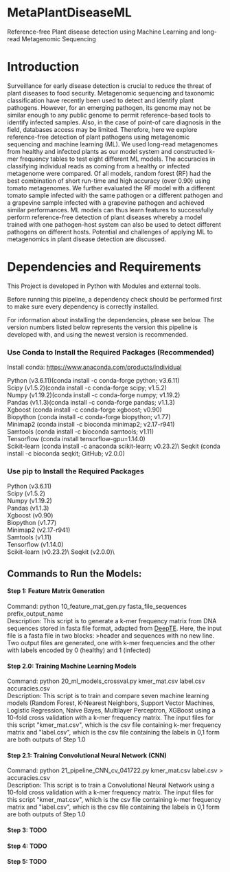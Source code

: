 # MetaPlantDiseaseML

Reference-free Plant disease detection using Machine Learning and long-read Metagenomic Sequencing

# Introduction

Surveillance for early disease detection is crucial to reduce the threat of plant diseases to food security. Metagenomic sequencing and taxonomic classification have recently been used to detect and identify plant pathogens. However, for an emerging pathogen, its genome may not be similar enough to any public genome to permit reference-based tools to identify infected samples. Also, in the case of point-of care diagnosis in the field, databases access may be limited. Therefore, here we explore reference-free detection of plant pathogens using metagenomic sequencing and machine learning (ML). We used long-read metagenomes from healthy and infected plants as our model system and constructed k-mer frequency tables to test eight different ML models. The accuracies in classifying individual reads as coming from a healthy or infected metagenome were compared. Of all models, random forest (RF) had the best combination of short run-time and high accuracy (over 0.90) using tomato metagenomes. We further evaluated the RF model with a different tomato sample infected with the same pathogen or a different pathogen and a grapevine sample infected with a grapevine pathogen and achieved similar performances. ML models can thus learn features to successfully perform reference-free detection of plant diseases whereby a model trained with one pathogen-host system can also be used to detect different pathogens on different hosts. Potential and challenges of applying ML to metagenomics in plant disease detection are discussed.

# Dependencies and Requirements

This Project is developed in Python with Modules and external tools.

Before running this pipeline, a dependency check should be performed first to make sure every dependency is correctly installed.

For information about installing the dependencies, please see below. The version numbers listed below represents the version this pipeline is developed with, and using the newest version is recommended.

### Use Conda to Install the Required Packages (Recommended)

Install conda: https://www.anaconda.com/products/individual

Python (v3.6.11)(conda install -c conda-forge python; v3.6.11)\
Scipy (v1.5.2)(conda install -c conda-forge scipy; v1.5.2)\
Numpy (v1.19.2)(conda install -c conda-forge numpy; v1.19.2)\
Pandas (v1.1.3)(conda install -c conda-forge pandas; v1.1.3)\
Xgboost (conda install -c conda-forge xgboost; v0.90)\
Biopython (conda install -c conda-forge biopython; v1.77)\
Minimap2 (conda install -c bioconda minimap2; v2.17-r941)\
Samtools (conda install -c bioconda samtools; v1.11)\
Tensorflow (conda install tensorflow-gpu=1.14.0)\
Scikit-learn (conda install -c anaconda scikit-learn; v0.23.2)\	
Seqkit (conda install -c bioconda seqkit; GitHub; v2.0.0)

### Use pip to Install the Required Packages

Python (v3.6.11)\
Scipy (v1.5.2)\
Numpy (v1.19.2)\
Pandas (v1.1.3)\
Xgboost (v0.90)\
Biopython (v1.77)\
Minimap2 (v2.17-r941)\
Samtools (v1.11)\
Tensorflow (v1.14.0)\
Scikit-learn (v0.23.2)\	
Seqkit (v2.0.0)\

## Commands to Run the Models:

#### Step 1: Feature Matrix Generation

Command: python 10_feature_mat_gen.py fasta_file_sequences prefix_output_name\
Description: This script is to generate a k-mer frequency matrix from DNA sequences stored in fasta file format, adapted from [DeepTE](https://github.com/LiLabAtVT/DeepTE). Here, the input file is a fasta file in two blocks: >header and sequences with no new line. Two output files are generated, one with k-mer frequencies and the other with labels encoded by 0 (healthy) and 1 (infected)

#### Step 2.0: Training Machine Learning Models

Command: python 20_ml_models_crossval.py kmer_mat.csv label.csv accuracies.csv\
Description: This script is to train and compare seven machine learning models (Random Forest, K-Nearest Neighbors, Support Vector Machines, Logistic Regression, Naive Bayes, Multilayer Perceptron, XGBoost using a 10-fold cross validation with a k-mer frequency matrix. The input files for this script "kmer_mat.csv", which is the csv file containing k-mer frequency matrix and "label.csv", which is the csv file containing the labels in 0,1 form are both outputs of Step 1.0

#### Step 2.1: Training Convolutional Neural Network (CNN)

Command: python 21_pipeline_CNN_cv_041722.py kmer_mat.csv label.csv > accuracies.csv\
Description: This script is to train a Convolutional Neural Network using a 10-fold cross validation with a k-mer frequency matrix. The input files for this script "kmer_mat.csv", which is the csv file containing k-mer frequency matrix and "label.csv", which is the csv file containing the labels in 0,1 form are both outputs of Step 1.0

#### Step 3: TODO

#### Step 4: TODO

#### Step 5: TODO








